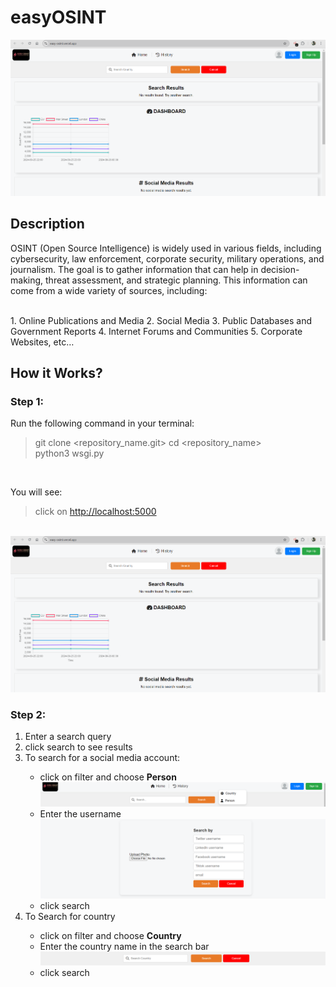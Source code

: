 <h1>easyOSINT</h1>
<img src=Capture60.PNG>
<br>
<h2>Description</h2>
<p>OSINT (Open Source Intelligence) is widely used in various fields, including cybersecurity, law
enforcement, corporate security, military operations, and journalism. The goal
is to gather information that can help in decision-making, threat assessment,
and strategic planning. This information can come from a wide variety of sources, including:</p><br>
1. Online Publications and Media
2. Social Media
3. Public Databases and Government Reports
4. Internet Forums and Communities
5. Corporate Websites, etc…

<h2>How it Works?</h2>
<h3>Step 1:</h3>
<p>Run the following command in your terminal:</p>

>git clone <repository_name.git>
>cd <repository_name><br>
>python3 wsgi.py

<br>
<p>You will see:</p>

>click on <http://localhost:5000>

<br>
<img src="Capture60.PNG">

<h3>Step 2:</h3>
<ol>
    <li>Enter a search query</li>
    <li>click search to see results</li>
    <li>To search for a social media account:</li>
    <ul>
        <li>click on filter and choose <strong>Person</strong></li>
        <img src="Capture62.PNG">
        <li>Enter the username</li>
        <img src="Capture64.PNG">
        <li>click search</li>
    </ul>
    <li>To Search for country</li>
    <ul>
        <li>click on filter and choose <strong>Country</strong></li>
        <li>Enter the country name in the search bar</li>
        <img src="Capture63.PNG">
        <li>click search</li>
    </ul>
</ol>

